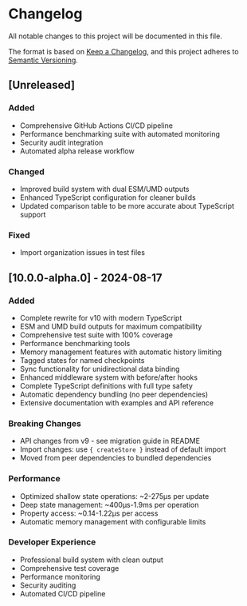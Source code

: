 # Changelog

All notable changes to this project will be documented in this file.

The format is based on [Keep a Changelog](https://keepachangelog.com/en/1.0.0/),
and this project adheres to [Semantic Versioning](https://semver.org/spec/v2.0.0.html).

## [Unreleased]

### Added
- Comprehensive GitHub Actions CI/CD pipeline
- Performance benchmarking suite with automated monitoring
- Security audit integration
- Automated alpha release workflow

### Changed
- Improved build system with dual ESM/UMD outputs
- Enhanced TypeScript configuration for cleaner builds
- Updated comparison table to be more accurate about TypeScript support

### Fixed
- Import organization issues in test files

## [10.0.0-alpha.0] - 2024-08-17

### Added
- Complete rewrite for v10 with modern TypeScript
- ESM and UMD build outputs for maximum compatibility
- Comprehensive test suite with 100% coverage
- Performance benchmarking tools
- Memory management features with automatic history limiting
- Tagged states for named checkpoints
- Sync functionality for unidirectional data binding
- Enhanced middleware system with before/after hooks
- Complete TypeScript definitions with full type safety
- Automatic dependency bundling (no peer dependencies)
- Extensive documentation with examples and API reference

### Breaking Changes
- API changes from v9 - see migration guide in README
- Import changes: use `{ createStore }` instead of default import
- Moved from peer dependencies to bundled dependencies

### Performance
- Optimized shallow state operations: ~2-275μs per update
- Deep state management: ~400μs-1.9ms per operation
- Property access: ~0.14-1.22μs per access
- Automatic memory management with configurable limits

### Developer Experience
- Professional build system with clean output
- Comprehensive test coverage
- Performance monitoring
- Security auditing
- Automated CI/CD pipeline
